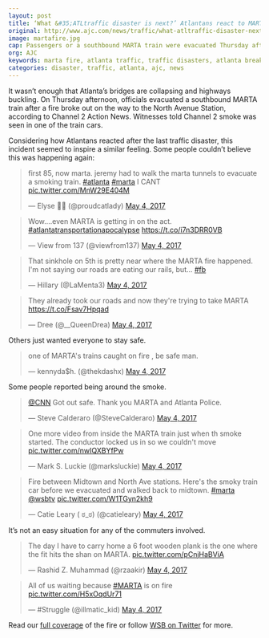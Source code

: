```yaml
---
layout: post
title: ‘What &#35;ATLtraffic disaster is next?’ Atlantans react to MARTA fire
original: http://www.ajc.com/news/traffic/what-atltraffic-disaster-next-atlantans-react-marta-fire/BeD7OimVCuahqRXmFuDTiJ/
image: martafire.jpg
cap: Passengers or a southbound MARTA train were evacuated Thursday afternoon when a fire broke out on one of the cars. (Channel 2 Action News)
org: AJC
keywords: marta fire, atlanta traffic, traffic disasters, atlanta breaking news
categories: disaster, traffic, atlanta, ajc, news
---
```


It wasn’t enough that Atlanta’s bridges are collapsing and highways buckling. On Thursday afternoon, officials evacuated a southbound MARTA train after a fire broke out on the way to the North Avenue Station, according to Channel 2 Action News. Witnesses told Channel 2 smoke was seen in one of the train cars. 

<!--break-->

Considering how Atlantans reacted after the last traffic disaster, this incident seemed to inspire a similar feeling. Some people couldn’t believe this was happening again:

<blockquote class="twitter-tweet" data-lang="en"><p lang="en" dir="ltr">first 85, now marta. jeremy had to walk the marta tunnels to evacuate a smoking train. <a href="https://twitter.com/hashtag/atlanta?src=hash">#atlanta</a> <a href="https://twitter.com/hashtag/marta?src=hash">#marta</a> I CANT <a href="https://t.co/MnW29E404M">pic.twitter.com/MnW29E404M</a></p>— Elyse 🎷🏀 (@proudcatlady) <a href="https://twitter.com/proudcatlady/status/860268946129391616">May 4, 2017</a></blockquote>
<script async src="//platform.twitter.com/widgets.js" charset="utf-8"></script>
<blockquote class="twitter-tweet" data-lang="en"><p lang="en" dir="ltr">Wow....even MARTA is getting in on the act. <a href="https://twitter.com/hashtag/atlantatransportationapocalypse?src=hash">#atlantatransportationapocalypse</a> <a href="https://t.co/i7n3DRR0VB">https://t.co/i7n3DRR0VB</a></p>— View from 137 (@viewfrom137) <a href="https://twitter.com/viewfrom137/status/860266850487332864">May 4, 2017</a></blockquote>
<script async src="//platform.twitter.com/widgets.js" charset="utf-8"></script>
<blockquote class="twitter-tweet" data-lang="en"><p lang="en" dir="ltr">That sinkhole on 5th is pretty near where the MARTA fire happened. I'm not saying our roads are eating our rails, but... <a href="https://twitter.com/hashtag/fb?src=hash">#fb</a></p>— Hillary (@LaMenta3) <a href="https://twitter.com/LaMenta3/status/860272876720709632">May 4, 2017</a></blockquote>
<script async src="//platform.twitter.com/widgets.js" charset="utf-8"></script>
<blockquote class="twitter-tweet" data-lang="en"><p lang="en" dir="ltr">They already took our roads and now they're trying to take MARTA <a href="https://t.co/Fsav7Hpqad">https://t.co/Fsav7Hpqad</a></p>— Dree (@__QueenDrea) <a href="https://twitter.com/__QueenDrea/status/860271140094312449">May 4, 2017</a></blockquote>
<script async src="//platform.twitter.com/widgets.js" charset="utf-8"></script>

Others just wanted everyone to stay safe.

<blockquote class="twitter-tweet" data-lang="en"><p lang="en" dir="ltr">one of MARTA's trains caught on fire , be safe man.</p>— kennyda$h. (@thekdashx) <a href="https://twitter.com/thekdashx/status/860268585872232448">May 4, 2017</a></blockquote>
<script async src="//platform.twitter.com/widgets.js" charset="utf-8"></script>

Some people reported being around the smoke.

<blockquote class="twitter-tweet" data-lang="en"><p lang="en" dir="ltr"><a href="https://twitter.com/CNN">@CNN</a> Got out safe. Thank you MARTA and Atlanta Police.</p>— Steve Calderaro (@SteveCalderaro) <a href="https://twitter.com/SteveCalderaro/status/860268170694864896">May 4, 2017</a></blockquote>
<script async src="//platform.twitter.com/widgets.js" charset="utf-8"></script>
<blockquote class="twitter-tweet" data-lang="en"><p lang="en" dir="ltr">One more video from inside the MARTA train just when th smoke started. The conductor locked us in so we couldn't move <a href="https://t.co/nwIQXBYfPw">pic.twitter.com/nwIQXBYfPw</a></p>— Mark S. Luckie (@marksluckie) <a href="https://twitter.com/marksluckie/status/860272416743993344">May 4, 2017</a></blockquote>
<script async src="//platform.twitter.com/widgets.js" charset="utf-8"></script>
<blockquote class="twitter-tweet" data-lang="en"><p lang="en" dir="ltr">Fire between Midtown and North Ave stations. Here's the smoky train car before we evacuated and walked back to midtown. <a href="https://twitter.com/hashtag/marta?src=hash">#marta</a> <a href="https://twitter.com/wsbtv">@wsbtv</a> <a href="https://t.co/W1TGyn2kh9">pic.twitter.com/W1TGyn2kh9</a></p>— Catie Leary  ( ಠ_ಠ) (@catieleary) <a href="https://twitter.com/catieleary/status/860262680439001089">May 4, 2017</a></blockquote>
<script async src="//platform.twitter.com/widgets.js" charset="utf-8"></script>

It’s not an easy situation for any of the commuters involved.

<blockquote class="twitter-tweet" data-lang="en"><p lang="en" dir="ltr">The day I have to carry home a 6 foot wooden plank is the one where the fit hits the shan on MARTA. <a href="https://t.co/pCnjHaBViA">pic.twitter.com/pCnjHaBViA</a></p>— Rashid Z. Muhammad (@rzaakir) <a href="https://twitter.com/rzaakir/status/860270502870384643">May 4, 2017</a></blockquote>
<script async src="//platform.twitter.com/widgets.js" charset="utf-8"></script>
<blockquote class="twitter-tweet" data-lang="en"><p lang="en" dir="ltr">All of us waiting because <a href="https://twitter.com/hashtag/MARTA?src=hash">#MARTA</a> is on fire <a href="https://t.co/H5xOqdUr71">pic.twitter.com/H5xOqdUr71</a></p>— #Struggle (@illmatic_kid) <a href="https://twitter.com/illmatic_kid/status/860270148456001536">May 4, 2017</a></blockquote>
<script async src="//platform.twitter.com/widgets.js" charset="utf-8"></script>

Read our [full coverage](http://www.ajc.com/news/local/breaking-fire-marta-train-leads-evacuation/XPaDlkRIEmXIPru9eVqMjL/) of the fire or follow [WSB on Twitter](https://twitter.com/wsbtv) for more.